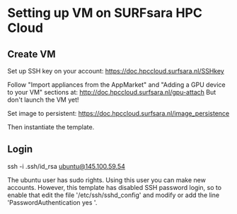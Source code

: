 # Setting up VM on SURFsara HPC Cloud

## Create VM

Set up SSH key on your account:
https://doc.hpccloud.surfsara.nl/SSHkey

Follow "Import appliances from the AppMarket" and "Adding a GPU device to your VM" sections at:
http://doc.hpccloud.surfsara.nl/gpu-attach
But don't launch the VM yet!

Set image to persistent:
https://doc.hpccloud.surfsara.nl/image_persistence

Then instantiate the template.

## Login

ssh -i .ssh/id_rsa ubuntu@145.100.59.54

The ubuntu user has sudo rights. Using this user you can make new accounts. However, this template has disabled SSH password login, so to enable that edit the file '/etc/ssh/sshd_config' and modify or add the line 'PasswordAuthentication yes
'. 
